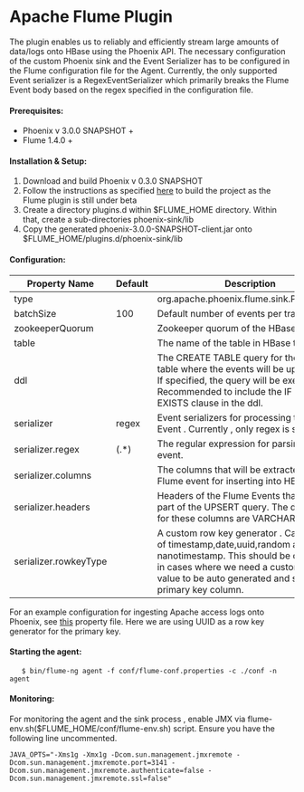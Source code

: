 # Apache Flume Plugin

The plugin enables us to reliably and efficiently stream large amounts of data/logs onto HBase using the Phoenix API. The necessary configuration of the custom Phoenix sink and the Event Serializer has to be configured in the Flume configuration file for the Agent. Currently, the only supported Event serializer is a RegexEventSerializer which primarily breaks the Flume Event body based on the regex specified in the configuration file.   

#### Prerequisites:

* Phoenix v 3.0.0 SNAPSHOT +
* Flume 1.4.0 +

#### Installation & Setup:

1. Download and build Phoenix v 0.3.0 SNAPSHOT
2. Follow the instructions as specified [here](building.html) to build the project as the Flume plugin is still under beta
3. Create a directory plugins.d within $FLUME_HOME directory. Within that, create a sub-directories phoenix-sink/lib 
4. Copy the generated phoenix-3.0.0-SNAPSHOT-client.jar onto $FLUME_HOME/plugins.d/phoenix-sink/lib

#### Configuration:
  
Property Name             |Default| Description
--------------------------|-------|---
type                      |       |org.apache.phoenix.flume.sink.PhoenixSink
batchSize                 |100    |Default number of events per transaction 
zookeeperQuorum           |       |Zookeeper quorum of the HBase cluster
table                     |       |The name of the table in HBase to write to.
ddl                       |       |The CREATE TABLE query for the HBase table where the events will be                                                    upserted to. If specified, the query will be executed. Recommended to include the IF NOT EXISTS clause in the ddl.
serializer                |regex  |Event serializers for processing the Flume Event . Currently , only regex is supported.
serializer.regex          |(.*)   |The regular expression for parsing the event. 
serializer.columns        |       |The columns that will be extracted from the Flume event for inserting         into HBase. 
serializer.headers        |       |Headers of the Flume Events that go as part of the UPSERT query. The  data type for these columns are VARCHAR by default.
serializer.rowkeyType     |     |A custom row key generator . Can be one of timestamp,date,uuid,random and     nanotimestamp. This should be configured in cases  where we need a custom row key value to be auto generated and set for the primary key column.


For an example configuration for ingesting Apache access logs onto Phoenix, see [this](https://github.com/forcedotcom/phoenix/blob/master/src/main/config/apache-access-logs.properties) property file. Here we are using UUID as a row key generator for the primary key.	
		   	
#### Starting the agent:
       $ bin/flume-ng agent -f conf/flume-conf.properties -c ./conf -n agent

#### Monitoring:
   For monitoring the agent and the sink process , enable JMX via flume-env.sh($FLUME_HOME/conf/flume-env.sh) script. Ensure you have the following line uncommented.
   
    JAVA_OPTS="-Xms1g -Xmx1g -Dcom.sun.management.jmxremote -Dcom.sun.management.jmxremote.port=3141 -Dcom.sun.management.jmxremote.authenticate=false -Dcom.sun.management.jmxremote.ssl=false"   	
	
